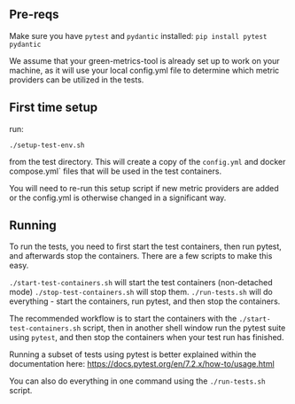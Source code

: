 ## Pre-reqs
Make sure you have `pytest` and `pydantic` installed:
`pip install pytest pydantic`

We assume that your green-metrics-tool is already set up to work on your machine, as it will use your local config.yml file to determine which metric providers can be utilized in the tests.

## First time setup
run:

`./setup-test-env.sh`

from the test directory. This will create a copy of the `config.yml` and docker compose.yml` files that will be used in the test containers.

You will need to re-run this setup script if new metric providers are added or the config.yml is otherwise changed in a significant way.

## Running
To run the tests, you need to first start the test containers, then run pytest, and afterwards stop the containers. There are a few scripts to make this easy.

`./start-test-containers.sh` will start the test containers (non-detached mode)
`./stop-test-containers.sh` will stop them.
`./run-tests.sh` will do everything - start the containers, run pytest, and then stop the containers.

The recommended workflow is to start the containers with the `./start-test-containers.sh` script, then in another shell window run the pytest suite using `pytest`, and then stop the containers when your test run has finished. 

Running a subset of tests using pytest is better explained within the documentation here: https://docs.pytest.org/en/7.2.x/how-to/usage.html

You can also do everything in one command using the `./run-tests.sh` script.